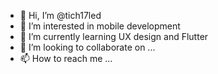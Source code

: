 - 👋 Hi, I’m @tich17led
- 👀 I’m interested in mobile development
- 🌱 I’m currently learning UX design and Flutter
- 💞️ I’m looking to collaborate on ...
- 📫 How to reach me ...

<!---
tich17led/tich17led is a ✨ special ✨ repository because its `README.md` (this file) appears on your GitHub profile.
You can click the Preview link to take a look at your changes.
--->
